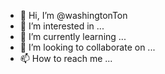 - 👋 Hi, I’m @washingtonTon
- 👀 I’m interested in ...
- 🌱 I’m currently learning ...
- 💞️ I’m looking to collaborate on ...
- 📫 How to reach me ...

<!---
washingtonTon/washingtonTon is a ✨ special ✨ repository because its `README.md` (this file) appears on your GitHub profile.
You can click the Preview link to take a look at your changes.
--->
